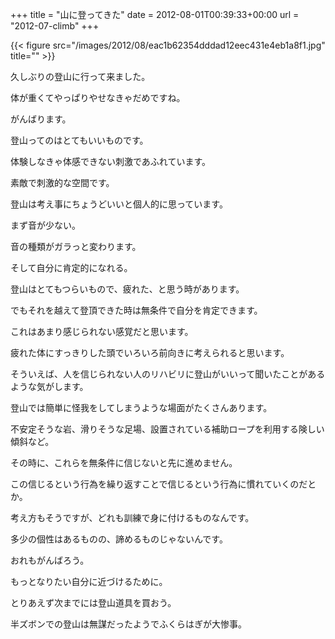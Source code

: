 +++
title = "山に登ってきた"
date = 2012-08-01T00:39:33+00:00
url = "2012-07-climb"
+++

{{< figure src="/images/2012/08/eac1b62354dddad12eec431e4eb1a8f1.jpg" title="" >}}

久しぶりの登山に行って来ました。
  
体が重くてやっぱりやせなきゃだめですね。
  
がんばります。

登山ってのはとてもいいものです。
  
体験しなきゃ体感できない刺激であふれています。
  
素敵で刺激的な空間です。

登山は考え事にちょうどいいと個人的に思っています。
  
まず音が少ない。
  
音の種類がガラっと変わります。
  
そして自分に肯定的になれる。
  
登山はとてもつらいもので、疲れた、と思う時があります。
  
でもそれを越えて登頂できた時は無条件で自分を肯定できます。
  
これはあまり感じられない感覚だと思います。
  
疲れた体にすっきりした頭でいろいろ前向きに考えられると思います。

そういえば、人を信じられない人のリハビリに登山がいいって聞いたことがあるような気がします。
  
登山では簡単に怪我をしてしまうような場面がたくさんあります。
  
不安定そうな岩、滑りそうな足場、設置されている補助ロープを利用する険しい傾斜など。
  
その時に、これらを無条件に信じないと先に進めません。
  
この信じるという行為を繰り返すことで信じるという行為に慣れていくのだとか。
  
考え方もそうですが、どれも訓練で身に付けるものなんです。
  
多少の個性はあるものの、諦めるものじゃないんです。

おれもがんばろう。
  
もっとなりたい自分に近づけるために。
  
とりあえず次までには登山道具を買おう。
  
半ズボンでの登山は無謀だったようでふくらはぎが大惨事。
